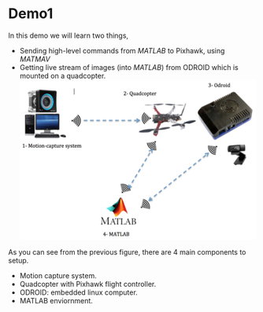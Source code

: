 # Demo1
In this demo we will learn two things,
* Sending high-level commands  from *MATLAB* to Pixhawk, using *MATMAV*
* Getting live stream of images (into *MATLAB*) from ODROID which is mounted on a quadcopter.
![](demo1.png)

As you can see from the previous figure, there are 4 main components to setup.
* Motion capture system.
* Quadcopter with Pixhawk flight controller.
* ODROID: embedded linux computer.
* MATLAB enviornment.